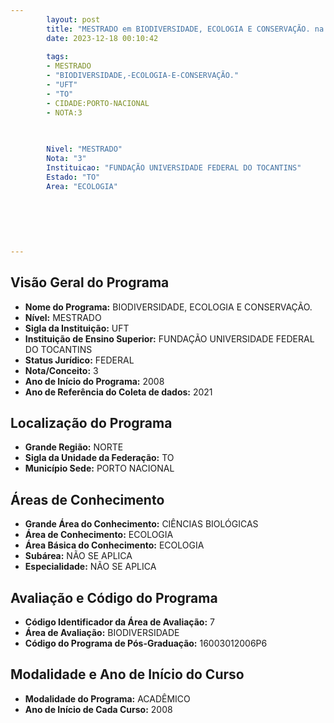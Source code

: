 ```yaml
---
        layout: post
        title: "MESTRADO em BIODIVERSIDADE, ECOLOGIA E CONSERVAÇÃO. na UFT  "
        date: 2023-12-18 00:10:42
     
        tags:
        - MESTRADO
        - "BIODIVERSIDADE,-ECOLOGIA-E-CONSERVAÇÃO."
        - "UFT"
        - "TO"
        - CIDADE:PORTO-NACIONAL
        - NOTA:3
        
       

        Nivel: "MESTRADO"
        Nota: "3"
        Instituicao: "FUNDAÇÃO UNIVERSIDADE FEDERAL DO TOCANTINS"
        Estado: "TO"
        Area: "ECOLOGIA"
        
        
        
        
        
        
---
```

## Visão Geral do Programa
- **Nome do Programa:** BIODIVERSIDADE, ECOLOGIA E CONSERVAÇÃO.
- **Nível:** MESTRADO
- **Sigla da Instituição:** UFT
- **Instituição de Ensino Superior:** FUNDAÇÃO UNIVERSIDADE FEDERAL DO TOCANTINS
- **Status Jurídico:** FEDERAL
- **Nota/Conceito:** 3
- **Ano de Início do Programa:** 2008
- **Ano de Referência do Coleta de dados:** 2021

## Localização do Programa
- **Grande Região:** NORTE
- **Sigla da Unidade da Federação:** TO
- **Município Sede:** PORTO NACIONAL

## Áreas de Conhecimento
- **Grande Área do Conhecimento:** CIÊNCIAS BIOLÓGICAS
- **Área de Conhecimento:** ECOLOGIA
- **Área Básica do Conhecimento:** ECOLOGIA
- **Subárea:** NÃO SE APLICA
- **Especialidade:** NÃO SE APLICA

## Avaliação e Código do Programa
- **Código Identificador da Área de Avaliação:** 7
- **Área de Avaliação:** BIODIVERSIDADE
- **Código do Programa de Pós-Graduação:** 16003012006P6


## Modalidade e Ano de Início do Curso
- **Modalidade do Programa:** ACADÊMICO
- **Ano de Início de Cada Curso:** 2008
